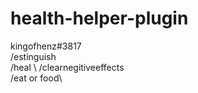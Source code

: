 # health-helper-plugin
kingofhenz#3817 \
/estinguish \
/heal \ 
/clearnegitiveeffects\
/eat or food\
